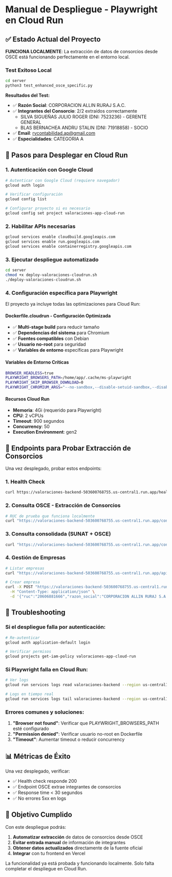 # Manual de Despliegue - Playwright en Cloud Run

## ✅ Estado Actual del Proyecto

**FUNCIONA LOCALMENTE**: La extracción de datos de consorcios desde OSCE está funcionando perfectamente en el entorno local.

### Test Exitoso Local
```bash
cd server
python3 test_enhanced_osce_specific.py
```

**Resultados del Test:**
- ✅ **Razón Social**: CORPORACION ALLIN RURAJ S.A.C.
- ✅ **Integrantes del Consorcio**: 2/2 extraídos correctamente
  - SILVA SIGUEÑAS JULIO ROGER (DNI: 7523236) - GERENTE GENERAL
  - BLAS BERNACHEA ANDRU STALIN (DNI: 71918858) - SOCIO
- ✅ **Email**: rvcontabilidad.ap@gmail.com
- ✅ **Especialidades**: CATEGORIA A

## 🚀 Pasos para Desplegar en Cloud Run

### 1. Autenticación con Google Cloud
```bash
# Autenticar con Google Cloud (requiere navegador)
gcloud auth login

# Verificar configuración
gcloud config list

# Configurar proyecto si es necesario
gcloud config set project valoraciones-app-cloud-run
```

### 2. Habilitar APIs necesarias
```bash
gcloud services enable cloudbuild.googleapis.com
gcloud services enable run.googleapis.com
gcloud services enable containerregistry.googleapis.com
```

### 3. Ejecutar despliegue automatizado
```bash
cd server
chmod +x deploy-valoraciones-cloudrun.sh
./deploy-valoraciones-cloudrun.sh
```

### 4. Configuración específica para Playwright

El proyecto ya incluye todas las optimizaciones para Cloud Run:

#### Dockerfile.cloudrun - Configuración Optimizada
- ✅ **Multi-stage build** para reducir tamaño
- ✅ **Dependencias del sistema** para Chromium
- ✅ **Fuentes compatibles** con Debian
- ✅ **Usuario no-root** para seguridad
- ✅ **Variables de entorno** específicas para Playwright

#### Variables de Entorno Críticas
```bash
BROWSER_HEADLESS=true
PLAYWRIGHT_BROWSERS_PATH=/home/app/.cache/ms-playwright
PLAYWRIGHT_SKIP_BROWSER_DOWNLOAD=0
PLAYWRIGHT_CHROMIUM_ARGS="--no-sandbox,--disable-setuid-sandbox,--disable-dev-shm-usage,--disable-gpu,--no-first-run,--no-zygote"
```

#### Recursos Cloud Run
- **Memoria**: 4Gi (requerido para Playwright)
- **CPU**: 2 vCPUs
- **Timeout**: 900 segundos
- **Concurrency**: 50
- **Execution Environment**: gen2

## 🧪 Endpoints para Probar Extracción de Consorcios

Una vez desplegado, probar estos endpoints:

### 1. Health Check
```bash
curl https://valoraciones-backend-503600768755.us-central1.run.app/health
```

### 2. Consulta OSCE - Extracción de Consorcios
```bash
# RUC de prueba que funciona localmente
curl "https://valoraciones-backend-503600768755.us-central1.run.app/consulta-osce/20606881666"
```

### 3. Consulta consolidada (SUNAT + OSCE)
```bash
curl "https://valoraciones-backend-503600768755.us-central1.run.app/consulta-ruc-consolidada/20606881666"
```

### 4. Gestión de Empresas
```bash
# Listar empresas
curl "https://valoraciones-backend-503600768755.us-central1.run.app/api/empresas"

# Crear empresa
curl -X POST "https://valoraciones-backend-503600768755.us-central1.run.app/api/empresas" \
  -H "Content-Type: application/json" \
  -d '{"ruc":"20606881666","razon_social":"CORPORACION ALLIN RURAJ S.A.C."}'
```

## 🔧 Troubleshooting

### Si el despliegue falla por autenticación:
```bash
# Re-autenticar
gcloud auth application-default login

# Verificar permisos
gcloud projects get-iam-policy valoraciones-app-cloud-run
```

### Si Playwright falla en Cloud Run:
```bash
# Ver logs
gcloud run services logs read valoraciones-backend --region us-central1

# Logs en tiempo real
gcloud run services logs tail valoraciones-backend --region us-central1
```

### Errores comunes y soluciones:
1. **"Browser not found"**: Verificar que PLAYWRIGHT_BROWSERS_PATH esté configurado
2. **"Permission denied"**: Verificar usuario no-root en Dockerfile
3. **"Timeout"**: Aumentar timeout o reducir concurrency

## 📊 Métricas de Éxito

Una vez desplegado, verificar:
- ✅ Health check responde 200
- ✅ Endpoint OSCE extrae integrantes de consorcios
- ✅ Response time < 30 segundos
- ✅ No errores 5xx en logs

## 🎯 Objetivo Cumplido

Con este despliegue podrás:
1. **Automatizar extracción** de datos de consorcios desde OSCE
2. **Evitar entrada manual** de información de integrantes
3. **Obtener datos actualizados** directamente de la fuente oficial
4. **Integrar** con tu frontend en Vercel

La funcionalidad ya está probada y funcionando localmente. Solo falta completar el despliegue en Cloud Run.